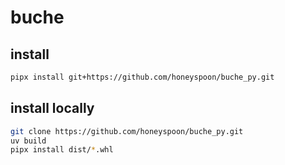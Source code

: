 # buche

## install

```sh
pipx install git+https://github.com/honeyspoon/buche_py.git
```

## install locally

```sh
git clone https://github.com/honeyspoon/buche_py.git
uv build
pipx install dist/*.whl
```
